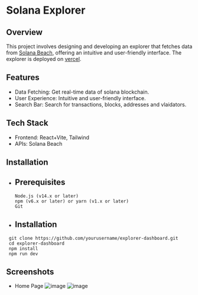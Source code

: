 # Solana Explorer

## Overview
This project involves designing and developing an explorer  that fetches data from [Solana Beach](https://solanabeach.io/), offering an intuitive and user-friendly interface. The explorer is deployed on [vercel](https://solana-explorer-tau.vercel.app/).

## Features

- Data Fetching: Get real-time data of solana blockchain.
- User Experience: Intuitive and user-friendly interface.
- Search Bar: Search for transactions, blocks, addresses and vlaidators.

## Tech Stack 
- Frontend: React+Vite, Tailwind
- APIs: Solana Beach

## Installation

- ## Prerequisites
  ```
  Node.js (v14.x or later)
  npm (v6.x or later) or yarn (v1.x or later)
  Git
  ```

- ## Installation 

```
 git clone https://github.com/yourusername/explorer-dashboard.git
 cd explorer-dashboard
 npm install
 npm run dev
```
  
## Screenshots
- Home Page
  ![image](https://github.com/user-attachments/assets/83e2d4c2-5121-43ec-9d10-79cd7cf853b3)
  ![image](https://github.com/user-attachments/assets/aa216406-e4a2-485a-bef9-f786e6993452)



